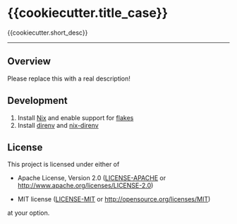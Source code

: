 # {{cookiecutter.title_case}}

{{cookiecutter.short_desc}}

---

## Overview

Please replace this with a real description!

## Development

1. Install [Nix][nix] and enable support for [flakes][flakes]
2. Install [direnv][direnv] and [nix-direnv][nix-direnv]

[nix]: https://nixos.org/download.html
[flakes]: https://nixos.wiki/wiki/Flakes#Installing_flakes
[direnv]: https://direnv.net/docs/installation.html
[nix-direnv]: https://github.com/nix-community/nix-direnv#installation

## License

This project is licensed under either of

* Apache License, Version 2.0 ([LICENSE-APACHE](LICENSE-APACHE) or
  <http://www.apache.org/licenses/LICENSE-2.0>)

* MIT license ([LICENSE-MIT](LICENSE-MIT) or
  <http://opensource.org/licenses/MIT>)

at your option.

